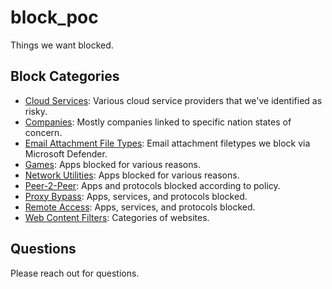 # block_poc

Things we want blocked.

## Block Categories

- [Cloud Services](cloud-services): Various cloud service providers that we've identified as risky.
- [Companies](companies): Mostly companies linked to specific nation states of concern.
- [Email Attachment File Types](email-attachment-file-types): Email attachment filetypes we block via Microsoft Defender.
- [Games](games): Apps blocked for various reasons.
- [Network Utilities](network-utilities): Apps blocked for various reasons.
- [Peer-2-Peer](peer-2-peer): Apps and protocols blocked according to policy.
- [Proxy Bypass](proxy-bypass): Apps, services, and protocols blocked.
- [Remote Access](remote-access): Apps, services, and protocols blocked.
- [Web Content Filters](web-content-filters): Categories of websites.

## Questions

Please reach out for questions.
